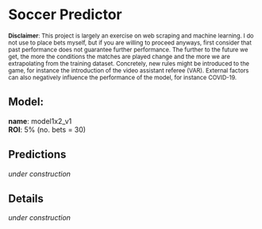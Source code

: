 # Soccer Predictor
<sub>__Disclaimer__: This project is largely an exercise on web scraping and machine learning.
I do not use to place bets myself, but if you are willing to proceed anyways, first consider that past performance
does not guarantee further performance. The further to the future we get, the more the conditions the matches are
played change and the more we are extrapolating from the training dataset. Concretely, new rules might be
introduced to the game, for instance the introduction of the video assistant referee (VAR). External factors can also
negatively influence the performance of the model, for instance COVID-19.</sub>

## Model: 
__name__: model1x2_v1</br>
__ROI__: 5% (no. bets = 30)

## Predictions
_under construction_

## Details
_under construction_

    